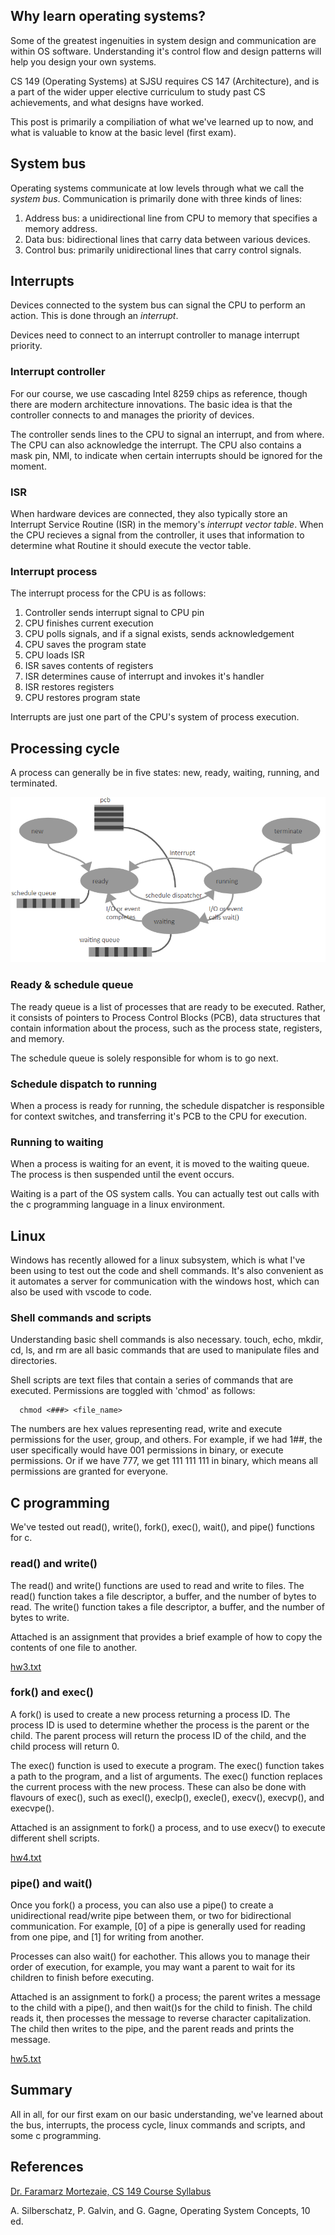 

## Why learn operating systems?
Some of the greatest ingenuities in system design and communication are within OS software. Understanding it's control flow and design patterns will help you design your own systems.

CS 149 (Operating Systems) at SJSU requires CS 147 (Architecture), and is a part of the wider upper elective curriculum to study past CS achievements, and what designs have worked.

This post is primarily a compiliation of what we've learned up to now, and what is valuable to know at the basic level (first exam). 

## System bus
Operating systems communicate at low levels through what we call the *system bus*. Communication is primarily done with three kinds of lines:

1. Address bus: a unidirectional line from CPU to memory that specifies a memory address.
2. Data bus: bidirectional lines that carry data between various devices.
3. Control bus: primarily unidirectional lines that carry control signals.

## Interrupts
Devices connected to the system bus can signal the CPU to perform an action. This is done through an *interrupt*.

Devices need to connect to an interrupt controller to manage interrupt priority. 

### Interrupt controller
For our course, we use cascading Intel 8259 chips as reference, though there are modern architecture innovations. The basic idea is that the controller connects to and manages the priority of devices.

The controller sends lines to the CPU to signal an interrupt, and from where. The CPU can also acknowledge the interrupt. The CPU also contains a mask pin, NMI, to indicate when certain interrupts should be ignored for the moment.

### ISR

When hardware devices are connected, they also typically store an Interrupt Service Routine (ISR) in the memory's *interrupt vector table*. When the CPU recieves a signal from the controller, it uses that information to determine what Routine it should execute the vector table.

### Interrupt process

The interrupt process for the CPU is as follows: 

1. Controller sends interrupt signal to CPU pin
2. CPU finishes current execution
3. CPU polls signals, and if a signal exists, sends acknowledgement
4. CPU saves the program state
5. CPU loads ISR
6. ISR saves contents of registers
7. ISR determines cause of interrupt and invokes it's handler
8. ISR restores registers
9. CPU restores program state

Interrupts are just one part of the CPU's system of process execution.

## Processing cycle

A process can generally be in five states: new, ready, waiting, running, and terminated.

![alt text](/static/operating-system-basics/process-cycle.png "Process Cycle")

### Ready & schedule queue

The ready queue is a list of processes that are ready to be executed. Rather, it consists of pointers to Process Control Blocks (PCB), data structures that contain information about the process, such as the process state, registers, and memory. 

The schedule queue is solely responsible for whom is to go next.

### Schedule dispatch to running

When a process is ready for running, the schedule dispatcher is responsible for context switches, and transferring it's PCB to the CPU for execution.

### Running to waiting
   
   When a process is waiting for an event, it is moved to the waiting queue. The process is then suspended until the event occurs.

   Waiting is a part of the OS system calls. You can actually test out calls with the c programming language in a linux environment.

## Linux

Windows has recently allowed for a linux subsystem, which is what I've been using to test out the code and shell commands. It's also convenient as it automates a server for communication with the windows host, which can also be used with vscode to code.

### Shell commands and scripts

Understanding basic shell commands is also necessary. touch, echo, mkdir, cd, ls, and rm are all basic commands that are used to manipulate files and directories. 

Shell scripts are text files that contain a series of commands that are executed. Permissions are toggled with 'chmod' as follows: 
   
      chmod <###> <file_name>

The numbers are hex values representing read, write and execute permissions for the user, group, and others. For example, if we had 1##, the user specifically would have 001 permissions in binary, or execute permissions. Or if we have 777, we get 111 111 111 in binary, which means all permissions are granted for everyone.

## C programming

We've tested out read(), write(), fork(), exec(), wait(), and pipe() functions for c.

### read() and write()

The read() and write() functions are used to read and write to files. The read() function takes a file descriptor, a buffer, and the number of bytes to read. The write() function takes a file descriptor, a buffer, and the number of bytes to write.

Attached is an assignment that provides a brief example of how to copy the contents of one file to another.

[hw3.txt](/static/operating-system-basics/hw3.txt)

### fork() and exec()

A fork() is used to create a new process returning a process ID. The process ID is used to determine whether the process is the parent or the child. The parent process will return the process ID of the child, and the child process will return 0.

The exec() function is used to execute a program. The exec() function takes a path to the program, and a list of arguments. The exec() function replaces the current process with the new process. These can also be done with flavours of exec(), such as execl(), execlp(), execle(), execv(), execvp(), and execvpe().

Attached is an assignment to fork() a process, and to use execv() to execute different shell scripts.

[hw4.txt](/static/operating-system-basics/hw4.txt)

### pipe() and wait()

Once you fork() a process, you can also use a pipe() to create a unidirectional read/write pipe between them, or two for bidirectional communication. For example, [0] of a pipe is generally used for reading from one pipe, and [1] for writing from another.

Processes can also wait() for eachother. This allows you to manage their order of execution, for example, you may want a parent to wait for its children to finish before executing.

Attached is an assignment to fork() a process; the parent writes a message to the child with a pipe(), and then wait()s for the child to finish. The child reads it, then processes the message to reverse character capitalization. The child then writes to the pipe, and the parent reads and prints the message.

[hw5.txt](/static/operating-system-basics/hw5.txt)

## Summary

All in all, for our first exam on our basic understanding, we've learned about the bus, interrupts, the process cycle, linux commands and scripts, and some c programming.

## References

[Dr. Faramarz Mortezaie, CS 149 Course Syllabus](https://www.sjsu.edu/cs/docs/pdfs/CS149-Section-02-Spring%202022.pdf)

A. Silberschatz, P. Galvin, and G. Gagne, Operating System Concepts, 10 ed.